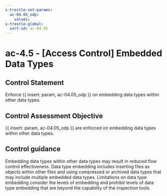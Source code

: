 ```yaml
---
x-trestle-set-params:
  ac-04.05_odp:
    values:
x-trestle-global:
  sort-id: ac-04.05
---
```


# ac-4.5 - \[Access Control\] Embedded Data Types

## Control Statement

Enforce {{ insert: param, ac-04.05_odp }} on embedding data types within other data types.

## Control Assessment Objective

 {{ insert: param, ac-04.05_odp }} are enforced on embedding data types within other data types.

## Control guidance

Embedding data types within other data types may result in reduced flow control effectiveness. Data type embedding includes inserting files as objects within other files and using compressed or archived data types that may include multiple embedded data types. Limitations on data type embedding consider the levels of embedding and prohibit levels of data type embedding that are beyond the capability of the inspection tools.
